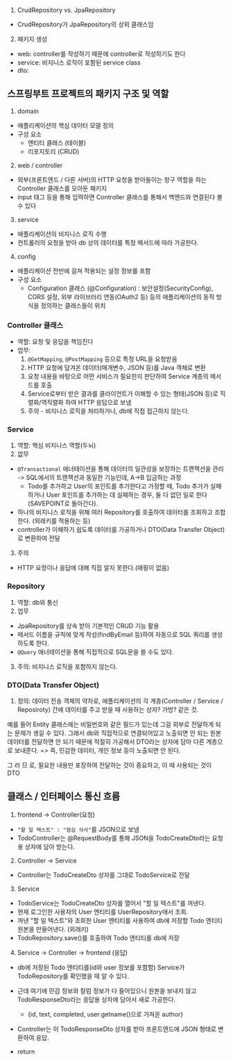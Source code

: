 1. CrudRepository vs. JpaRepository

- CrudRepository가 JpaRepository의 상위 클래스임

2. 패키지 생성

- web: controller를 작성하기 때문에 controller로 작성하기도 한다
- service: 비지니스 로직이 포함된 service class
- dto: 

## 스프링부트 프로젝트의 패키지 구조 및 역할
1. domain
  - 애플리케이션의 핵심 데이터 모델 정의
  - 구성 요소
    - 엔티티 클래스 (테이블)
    - 리포지토리 (CRUD)

2. web / controller
  - 외부(프론트엔드 / 다른 서버)의 HTTP 요청을 받아들이는 창구 역할을 하는 Controller 클래스를 모아둔 패키지
  - input 태그 등을 통해 입력하면 Controller 클래스를 통해서 백엔드와 연결된다 볼 수 있다

3. service
  - 애플리케이션의 비지니스 로직 수행
  - 컨트롤러의 요청을 받아 db 상의 데이터를 특정 메서드에 따라 가공한다.

4. config
  - 애플리케이션 전반에 걸쳐 적용되는 설정 정보를 포함
  - 구성 요소
    - Configuration 클래스 (@Configuration)
      : 보안설정(SecurityConfig), CORS 설정, 외부 라이브러리 연동(OAuth2 등) 등의 애플리케이션의 동작 방식을 정의하는 클래스들이 위치

### Controller 클래스

- 역할: 요청 및 응답을 책임진다
- 업무:
  1. `@GetMapping`, `@PostMapping` 등으로 특정 URL을 요청받음
  2. HTTP 요청에 담겨온 데이터(매개변수, JSON 등)를 Java 객체로 변환
  3. 요청 내용을 바탕으로 어떤 서비스가 필요한지 판단하여 Service 계층의 메서드를 호출
  4. Service로부터 받은 결과를 클라이언트가 이해할 수 있는 형태(JSON 등)로 직렬화/역직렬화 하여 HTTP 응답으로 보냄
  5. 주의 - 비지니스 로직을 처리하거나, db에 직접 접근하지 않는다.

### Service
1. 역할: 핵심 비지니스 역할(두뇌)
2. 없무
  - `@Transactional` 애너테이션을 통해 데이터의 일관성을 보장하는 트랜잭션을 관리 -> SQL에서의 트랜잭션과 동일한 기능인데, A->B 입금하는 과정
    - Todo를 추가하고 User의 포인트를 추가한다고 가정할 때, 
    Todo 추가가 실패하거나 User 포인트를 추가하는 데 실패하는 경우, 
    둘 다 없던 일로 한다(SAVEPOINT로 돌아간다).
  - 하나의 비지니스 로직을 위해 여러 Repository를 호출하여 데이터를 조회하고 조합한다. (외래키를 적용하는 등)
  - controller가 이해하기 쉽도록 데이터를 가공하거나 DTO(Data Transfer Object)로 변환하여 전달
3. 주의
  - HTTP 요정이나 응답에 대해 직접 알지 못한다.(매핑이 없음)

### Repository
1. 역할: db와 통신
2. 업무
  - JpaRepository를 상속 받아 기본적인 CRUD 기능 활용
  - 메서드 이름을 규칙에 맞게 작성(findByEmail 등)하여 자동으로 SQL 쿼리를 생성하도록 한다.
  - `@Query` 애너테이션을 통해 직접적으로 SQL문을 쓸 수도 있다.
3. 주의: 비지니스 로직을 포함하지 않는다.

### DTO(Data Transfer Object)
1. 정의: 데이터 전송 객체의 약자로, 애플리케이션의 각 계층(Controller / Service / Reposiroty) 간에 데이터를 주고 받을 때 사용하는 상자? 가방? 같은 것.

예를 들어 Entity 클래스에는 비밀번호와 같은 필드가 있는데 그걸 외부로 전달하게 되는 문제가 생길 수 있다.
그래서 db와 직접적으로 연결되어있고 노출되면 안 되는 원본 데이터를 전달하면 안 되기 때문에 적절히 가공해서 DTO라는 상자에 담아 다른 계층으로 보내준다.
=> 즉, 민감한 데이터, 개인 정보 등이 노출되면 안 된다.

그 러 므 로, 필요한 내용만 포장하여 전달하는 것이 중요하고, 이 때 사용되는 것이 DTO

## 클래스 / 인터페이스 통신 흐름
1. frontend -> Controller(요청)
  - `"할 일 텍스트" : "점심 식사"`를 JSON으로 보냄
  - TodoController는 @RequestBody를 통해 JSON을 TodoCreateDto라는 요청용 상자에 담아 받는다.

2. Controller -> Service
  - Controller는 TodoCreateDto 상자를 그대로 TodoService로 전달

3. Service
  - TodoService는 TodoCreateDto 상자를 열어서 "할 일 텍스트"를 꺼낸다.
  - 현재 로그인한 사용자의 User 엔티티를 UserRepository에서 조회.
  - 꺼낸 "할 일 텍스트"와 조회한 User 엔티티를 사용하여 db에 저장할 Todo 엔티티 원본을 만들어낸다. (외래키)
  - TodoRepository.save()를 호출하여 Todo 엔티티를 db에 저장

4. Service -> Controller -> frontend (응답)
  - db에 저장된 Todo 엔티티를(id와 user 정보를 포함함) Service가 TodoRepository를 확인했을 때 알 수 있다.
  - 근데 여기에 민감 정보와 칼럼 정보가 다 들어있으니 원본을 보내지 않고 TodoResponseDto라는 응답용 상자에 담아서 새로 가공한다.
    - {id, text, completed, user.getname()으로 가져온 author}
  - Controller는 이 TodoResponseDto 상자를 받아 프론트엔드에 JSON 형태로 변환하여 응답.

  - return

